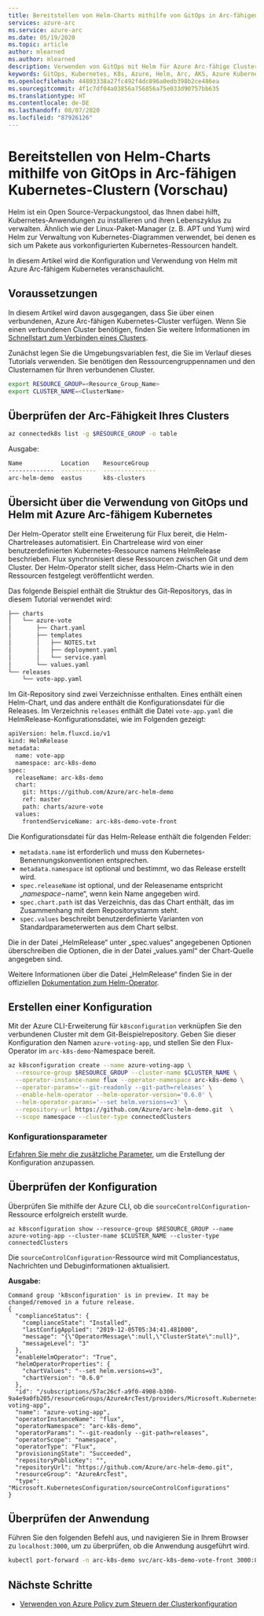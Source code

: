 ```yaml
---
title: Bereitstellen von Helm-Charts mithilfe von GitOps in Arc-fähigen Kubernetes-Clustern (Vorschau)
services: azure-arc
ms.service: azure-arc
ms.date: 05/19/2020
ms.topic: article
author: mlearned
ms.author: mlearned
description: Verwenden von GitOps mit Helm für Azure Arc-fähige Clusterkonfiguration (Vorschauversion)
keywords: GitOps, Kubernetes, K8s, Azure, Helm, Arc, AKS, Azure Kubernetes Service, Container
ms.openlocfilehash: 44803338a27fc492f4dc896a0edb398b2ce486ea
ms.sourcegitcommit: 4f1c7df04a03856a756856a75e033d90757bb635
ms.translationtype: HT
ms.contentlocale: de-DE
ms.lasthandoff: 08/07/2020
ms.locfileid: "87926126"
---
```

# <a name="deploy-helm-charts-using-gitops-on-arc-enabled-kubernetes-cluster-preview"></a>Bereitstellen von Helm-Charts mithilfe von GitOps in Arc-fähigen Kubernetes-Clustern (Vorschau)

Helm ist ein Open Source-Verpackungstool, das Ihnen dabei hilft, Kubernetes-Anwendungen zu installieren und ihren Lebenszyklus zu verwalten. Ähnlich wie der Linux-Paket-Manager (z. B. APT und Yum) wird Helm zur Verwaltung von Kubernetes-Diagrammen verwendet, bei denen es sich um Pakete aus vorkonfigurierten Kubernetes-Ressourcen handelt.

In diesem Artikel wird die Konfiguration und Verwendung von Helm mit Azure Arc-fähigem Kubernetes veranschaulicht.

## <a name="before-you-begin"></a>Voraussetzungen

In diesem Artikel wird davon ausgegangen, dass Sie über einen verbundenen, Azure Arc-fähigen Kubernetes-Cluster verfügen. Wenn Sie einen verbundenen Cluster benötigen, finden Sie weitere Informationen im [Schnellstart zum Verbinden eines Clusters](./connect-cluster.md).

Zunächst legen Sie die Umgebungsvariablen fest, die Sie im Verlauf dieses Tutorials verwenden. Sie benötigen den Ressourcengruppennamen und den Clusternamen für Ihren verbundenen Cluster.

```bash
export RESOURCE_GROUP=<Resource_Group_Name>
export CLUSTER_NAME=<ClusterName>
```

## <a name="verify-your-cluster-is-enabled-with-arc"></a>Überprüfen der Arc-Fähigkeit Ihres Clusters

```bash
az connectedk8s list -g $RESOURCE_GROUP -o table
```

Ausgabe:
```bash
Name           Location    ResourceGroup
-------------  ----------  ---------------
arc-helm-demo  eastus      k8s-clusters
```

## <a name="overview-of-using-gitops-and-helm-with-azure-arc-enabled-kubernetes"></a>Übersicht über die Verwendung von GitOps und Helm mit Azure Arc-fähigem Kubernetes

 Der Helm-Operator stellt eine Erweiterung für Flux bereit, die Helm-Chartreleases automatisiert. Ein Chartrelease wird von einer benutzerdefinierten Kubernetes-Ressource namens HelmRelease beschrieben. Flux synchronisiert diese Ressourcen zwischen Git und dem Cluster. Der Helm-Operator stellt sicher, dass Helm-Charts wie in den Ressourcen festgelegt veröffentlicht werden.

 Das folgende Beispiel enthält die Struktur des Git-Repositorys, das in diesem Tutorial verwendet wird:

```bash
├── charts
│   └── azure-vote
│       ├── Chart.yaml
│       ├── templates
│       │   ├── NOTES.txt
│       │   ├── deployment.yaml
│       │   └── service.yaml
│       └── values.yaml
└── releases
    └── vote-app.yaml
```

Im Git-Repository sind zwei Verzeichnisse enthalten. Eines enthält einen Helm-Chart, und das andere enthält die Konfigurationsdatei für die Releases. Im Verzeichnis `releases` enthält die Datei `vote-app.yaml` die HelmRelease-Konfigurationsdatei, wie im Folgenden gezeigt:

```bash
apiVersion: helm.fluxcd.io/v1
kind: HelmRelease
metadata:
  name: vote-app
  namespace: arc-k8s-demo
spec:
  releaseName: arc-k8s-demo
  chart:
    git: https://github.com/Azure/arc-helm-demo
    ref: master
    path: charts/azure-vote
  values:
    frontendServiceName: arc-k8s-demo-vote-front
```

Die Konfigurationsdatei für das Helm-Release enthält die folgenden Felder:

- `metadata.name` ist erforderlich und muss den Kubernetes-Benennungskonventionen entsprechen.
- `metadata.namespace` ist optional und bestimmt, wo das Release erstellt wird.
- `spec.releaseName` ist optional, und der Releasename entspricht „$namespace-$name“, wenn kein Name angegeben wird.
- `spec.chart.path` ist das Verzeichnis, das das Chart enthält, das im Zusammenhang mit dem Repositorystamm steht.
- `spec.values` beschreibt benutzerdefinierte Varianten von Standardparameterwerten aus dem Chart selbst.

Die in der Datei „HelmRelease“ unter „spec.values“ angegebenen Optionen überschreiben die Optionen, die in der Datei „values.yaml“ der Chart-Quelle angegeben sind.

Weitere Informationen über die Datei „HelmRelease“ finden Sie in der offiziellen [Dokumentation zum Helm-Operator](https://docs.fluxcd.io/projects/helm-operator/en/stable/).

## <a name="create-a-configuration"></a>Erstellen einer Konfiguration

Mit der Azure CLI-Erweiterung für `k8sconfiguration` verknüpfen Sie den verbundenen Cluster mit dem Git-Beispielrepository. Geben Sie dieser Konfiguration den Namen `azure-voting-app`, und stellen Sie den Flux-Operator im `arc-k8s-demo`-Namespace bereit.

```bash
az k8sconfiguration create --name azure-voting-app \
  --resource-group $RESOURCE_GROUP --cluster-name $CLUSTER_NAME \
  --operator-instance-name flux --operator-namespace arc-k8s-demo \
  --operator-params='--git-readonly --git-path=releases' \
  --enable-helm-operator --helm-operator-version='0.6.0' \
  --helm-operator-params='--set helm.versions=v3' \
  --repository-url https://github.com/Azure/arc-helm-demo.git  \
  --scope namespace --cluster-type connectedClusters
```

### <a name="configuration-parameters"></a>Konfigurationsparameter

[Erfahren Sie mehr die zusätzliche Parameter](./use-gitops-connected-cluster.md#additional-parameters), um die Erstellung der Konfiguration anzupassen.

## <a name="validate-the-configuration"></a>Überprüfen der Konfiguration

Überprüfen Sie mithilfe der Azure CLI, ob die `sourceControlConfiguration`-Ressource erfolgreich erstellt wurde.

```console
az k8sconfiguration show --resource-group $RESOURCE_GROUP --name azure-voting-app --cluster-name $CLUSTER_NAME --cluster-type connectedClusters
```

Die `sourceControlConfiguration`-Ressource wird mit Compliancestatus, Nachrichten und Debuginformationen aktualisiert.

**Ausgabe:**

```console
Command group 'k8sconfiguration' is in preview. It may be changed/removed in a future release.
{
  "complianceStatus": {
    "complianceState": "Installed",
    "lastConfigApplied": "2019-12-05T05:34:41.481000",
    "message": "{\"OperatorMessage\":null,\"ClusterState\":null}",
    "messageLevel": "3"
  },
  "enableHelmOperator": "True",
  "helmOperatorProperties": {
    "chartValues": "--set helm.versions=v3",
    "chartVersion": "0.6.0"
  },
  "id": "/subscriptions/57ac26cf-a9f0-4908-b300-9a4e9a0fb205/resourceGroups/AzureArcTest/providers/Microsoft.Kubernetes/connectedClusters/AzureArcTest1/providers/Microsoft.KubernetesConfiguration/sourceControlConfigurations/azure-voting-app",
  "name": "azure-voting-app",
  "operatorInstanceName": "flux",
  "operatorNamespace": "arc-k8s-demo",
  "operatorParams": "--git-readonly --git-path=releases",
  "operatorScope": "namespace",
  "operatorType": "Flux",
  "provisioningState": "Succeeded",
  "repositoryPublicKey": "",
  "repositoryUrl": "https://github.com/Azure/arc-helm-demo.git",
  "resourceGroup": "AzureArcTest",
  "type": "Microsoft.KubernetesConfiguration/sourceControlConfigurations"
}
```

## <a name="validate-application"></a>Überprüfen der Anwendung

Führen Sie den folgenden Befehl aus, und navigieren Sie in Ihrem Browser zu `localhost:3000`, um zu überprüfen, ob die Anwendung ausgeführt wird.

```bash
kubectl port-forward -n arc-k8s-demo svc/arc-k8s-demo-vote-front 3000:80
```

## <a name="next-steps"></a>Nächste Schritte

- [Verwenden von Azure Policy zum Steuern der Clusterkonfiguration](./use-azure-policy.md)
